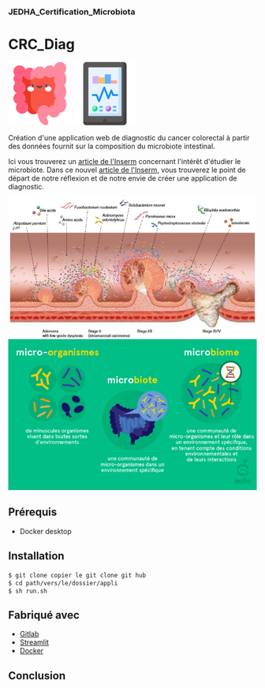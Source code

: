 ### JEDHA_Certification_Microbiota

# CRC_Diag
![Alt text](9768427.png) ![Alt text](2286253.png)


Création d'une application web de diagnostic du cancer colorectal à partir des données fournit sur la composition du microbiote intestinal.

Ici vous trouverez un [article de l'Inserm](https://www.inserm.fr/dossier/microbiote-intestinal-flore-intestinale/#a-chacun-son-microbiote) concernant l'intérêt d'étudier le microbiote.
Dans ce nouvel [article de l'Inserm](https://www.inserm.fr/actualite/cibler-microbiote-intestinal-pour-lutter-contre-cancer-colon/), vous trouverez le point de départ de notre réflexion et de notre envie de créer une application de diagnostic.

![Alt text](microbiote_cancer.jpg) ![Alt text](Microorganisms-microbiota-microbiome_fr.png)

## Prérequis

- Docker desktop

## Installation

```
$ git clone copier le git clone git hub
$ cd path/vers/le/dossier/appli
$ sh run.sh
```

## Fabriqué avec

- [Gitlab](https://gitlab.com/)
- [Streamlit](https://www.streamlit.io/)
- [Docker](https://www.docker.com/)

## Conclusion

